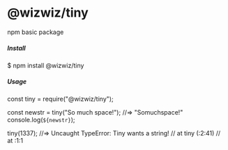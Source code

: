 # @wizwiz/tiny
npm basic package

##### Install
$ npm install @wizwiz/tiny

##### Usage
const tiny = require("@wizwiz/tiny");

const newstr = tiny("So much space!");
//=> "Somuchspace!"
console.log(`${newstr}`);

tiny(1337);
//=> Uncaught TypeError: Tiny wants a string!
//    at tiny (<anonymous>:2:41)
//    at <anonymous>:1:1
